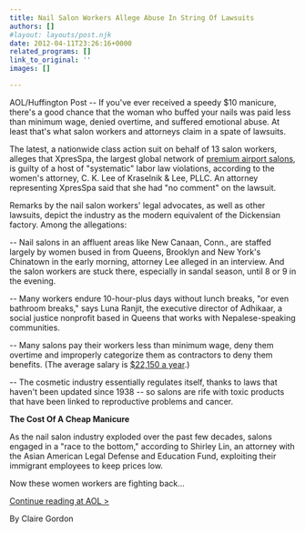 ```yaml
---
title: Nail Salon Workers Allege Abuse In String Of Lawsuits
authors: []
#layout: layouts/post.njk
date: 2012-04-11T23:26:16+0000
related_programs: []
link_to_original: ''
images: []

---
```

AOL/Huffington Post -- If you've ever received a speedy $10 manicure, there's a good chance that the woman who buffed your nails was paid less than minimum wage, denied overtime, and suffered emotional abuse. At least that's what salon workers and attorneys claim in a spate of lawsuits.  
  
The latest, a nationwide class action suit on behalf of 13 salon workers, alleges that XpresSpa, the largest global network of [premium airport salons](http://www.xpresspa.com/spas-a/204.htm), is guilty of a host of "systematic" labor law violations, according to the women's attorney, C. K. Lee of Kraselnik & Lee, PLLC. An attorney representing XpresSpa said that she had "no comment" on the lawsuit.  
  
Remarks by the nail salon workers' legal advocates, as well as other lawsuits, depict the industry as the modern equivalent of the Dickensian factory. Among the allegations:   
  
\-- Nail salons in an affluent areas like New Canaan, Conn., are staffed largely by women bused in from Queens, Brooklyn and New York's Chinatown in the early morning, attorney Lee alleged in an interview. And the salon workers are stuck there, especially in sandal season, until 8 or 9 in the evening.   
  
\-- Many workers endure 10-hour-plus days without lunch breaks, "or even bathroom breaks," says Luna Ranjit, the executive director of Adhikaar, a social justice nonprofit based in Queens that works with Nepalese-speaking communities.  
  
\-- Many salons pay their workers less than minimum wage, deny them overtime and improperly categorize them as contractors to deny them benefits. (The average salary is [$22,150 a year](http://nailsalonalliance.org/storage/Removing%20the%20Topcoat%20May2011.pdf).)  
  
\-- The cosmetic industry essentially regulates itself, thanks to laws that haven't been updated since 1938 -- so salons are rife with toxic products that have been linked to reproductive problems and cancer.   

**The Cost Of A Cheap Manicure**

As the nail salon industry exploded over the past few decades, salons engaged in a "race to the bottom," according to Shirley Lin, an attorney with the Asian American Legal Defense and Education Fund, exploiting their immigrant employees to keep prices low.  

Now these women workers are fighting back…

[Continue reading at AOL >](https://jobs.aol.com/articles/2012/04/11/nail-salon-workers-allege-horrific-abuse-in-string-of-lawsuits/)

By Claire Gordon